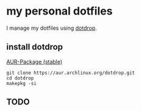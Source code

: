 # my personal dotfiles
I manage my dotfiles using [dotdrop](https://github.com/deadc0de6/dotdrop).

## install dotdrop

[AUR-Package (stable)](https://aur.archlinux.org/packages/dotdrop/)

``` shell
git clone https://aur.archlinux.org/dotdrop.git
cd dotdrop
makepkg -si
```

## TODO
